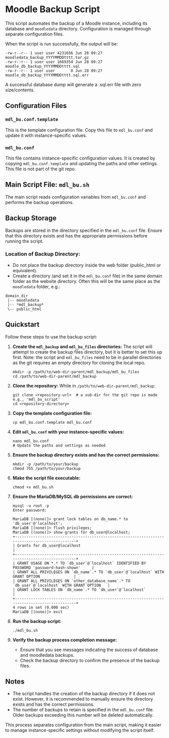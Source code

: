 # Moodle Backup Script

This script automates the backup of a Moodle instance, including its database and `moodledata` directory. Configuration is managed through separate configuration files.

When the script is run successfully, the output will be:
```
-rw-r--r-- 1 user user 4231656 Jun 28 09:27 moodledata_backup_YYYYMMDDtttt.tar.gz
-rw-r--r-- 1 user user 1669354 Jun 28 09:27 moodle_db_backup_YYYYMMDDtttt.sql
-rw-r--r-- 1 user user       0 Jun 28 09:27 moodle_db_backup_YYYYMMDDtttt.sql.err
```
A successful database dump will generate a .sql.err file with zero size/contents.

## Configuration Files

### `mdl_bu.conf.template`
This is the template configuration file. Copy this file to `mdl_bu.conf` and update it with instance-specific values.

### `mdl_bu.conf`
This file contains instance-specific configuration values. It is created by copying `mdl_bu.conf.template` and updating the paths and other settings. This file is not part of the git repo.

## Main Script File: `mdl_bu.sh`
The main script reads configuration variables from `mdl_bu.conf` and performs the backup operations.

## Backup Storage
Backups are stored in the directory specified in the `mdl_bu.conf` file. Ensure that this directory exists and has the appropriate permissions before running the script.

### Location of Backup Directory:
- Do not place the backup directory inside the web folder (public_html or equivalent).
- Create a directory (and set it in the `mdl_bu.conf` file) in the same domain folder as the website directory. Often this will be the same place as the `moodledata` folder, e.g.:
```
domain_dir
 |-- moodledata
 |-- *mdl_backup*
 \-- public_html
```

## Quickstart

Follow these steps to use the backup script:

1. **Create the `mdl_backup` and `mdl_bu_files` directories:**
   The script will attempt to create the backup files directory, but it is better to set this up first. Note: the script and `mdl_bu_files` need to be in parallel directories as the git requires an empty directory for cloning the local repo.
   ```
   mkdir -p /path/to/web-dir-parent/mdl_backup/mdl_bu_files
   cd /path/to/web-dir-parent/mdl_backup
   ```

2. **Clone the repository:**
   While in `/path/to/web-dir-parent/mdl_backup`:
   ```
   git clone <repository-url>  # a sub-dir for the git repo is made e.g., 'mdl_bu_script'
   cd <repository-directory>
   ```

3. **Copy the template configuration file:**
   ```
   cp mdl_bu.conf.template mdl_bu.conf
   ```

4. **Edit `mdl_bu.conf` with your instance-specific values:**
   ```
   nano mdl_bu.conf
   # Update the paths and settings as needed
   ```

5. **Ensure the backup directory exists and has the correct permissions:**
   ```
   mkdir -p /path/to/your/backup
   chmod 755 /path/to/your/backup
   ```

6. **Make the script file executable:**
   ```
   chmod +x mdl_bu.sh
   ```

7. **Ensure the MariaDB/MySQL db permissions are correct:**
   ```
   mysql -u root -p
   Enter password: 

   MariaDB [(none)]> grant lock tables on db_name.* to 'db_user'@'localhost';
   MariaDB [(none)]> flush privileges;
   MariaDB [(none)]> show grants for db_user@localhost;
   +----------------------------------------------------------------------------------------------+
   | Grants for db_user@localhost                                                                  |
   +----------------------------------------------------------------------------------------------+
   | GRANT USAGE ON *.* TO `db_user`@`localhost` IDENTIFIED BY PASSWORD 'password-hash-shown'     |
   | GRANT ALL PRIVILEGES ON `db_name`.* TO `db_user`@`localhost` WITH GRANT OPTION               |
   | GRANT ALL PRIVILEGES ON `other_database_name`.* TO `db_user`@`localhost` WITH GRANT OPTION   |
   | GRANT LOCK TABLES ON `db_name`.* TO `db_user`@`localhost`                                    |
   +----------------------------------------------------------------------------------------------+
   4 rows in set (0.000 sec)
   MariaDB [(none)]> exit
   ```

8. **Run the backup script:**
   ```
   ./mdl_bu.sh
   ```

9. **Verify the backup process completion message:**
   - Ensure that you see messages indicating the success of database and moodledata backups.
   - Check the backup directory to confirm the presence of the backup files.

## Notes
- The script handles the creation of the backup directory if it does not exist. However, it is recommended to manually ensure the directory exists and has the correct permissions.
- The number of backups to retain is specified in the `mdl_bu.conf` file. Older backups exceeding this number will be deleted automatically.

This process separates configuration from the main script, making it easier to manage instance-specific settings without modifying the script itself.
```
